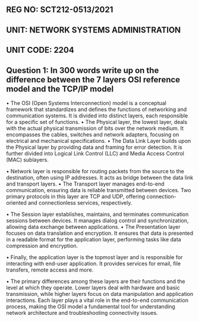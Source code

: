 ## REG NO: SCT212-0513/2021
## UNIT: NETWORK SYSTEMS ADMINISTRATION 
## UNIT CODE: 2204

## Question 1: In 300 words write up on the difference between the 7 layers OSI reference model and the TCP/IP model

•	The OSI (Open Systems Interconnection) model is a conceptual framework that standardizes and defines the functions of networking and communication systems. It is divided into distinct layers, each responsible for a specific set of functions. 
•	The Physical layer, the lowest layer, deals with the actual physical transmission of bits over the network medium. It encompasses the cables, switches and network adapters, focusing on electrical and mechanical specifications. 
•	The Data Link Layer builds upon the Physical layer by providing data and framing for error detection. It is further divided into Logical Link Control (LLC) and Media Access Control (MAC) sublayers.

•	Network layer is responsible for routing packets from the source to the destination, often using IP addresses. It acts as bridge between the data link and transport layers. 
•	The Transport layer manages end-to-end communication, ensuring data is reliable transmitted between devices. Two primary protocols in this layer are TCP and UDP, offering connection-oriented and connectionless services, respectively.

•	The Session layer establishes, maintains, and terminates communication sessions between devices. It manages dialog control and synchronization, allowing data exchange between applications.
•	The Presentation layer focuses on data translation and encryption. It ensures that data is presented in a readable format for the application layer, performing tasks like data compression and encryption.

•	Finally, the application layer is the topmost layer and is responsible for interacting with end-user application. It provides services for email, file transfers, remote access and more.

•	The primary differences among these layers are their functions and the level at which they operate. Lower layers deal with hardware and basic transmission, while higher layers focus on data manipulation and application interactions. Each layer plays a vital role in the end-to-end communication process, making the OSI model a fundamental tool for understanding network architecture and troubleshooting connectivity issues.



